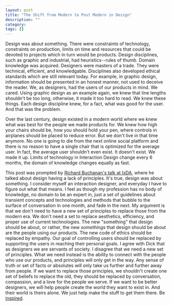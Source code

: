 ```yaml
---
layout: post
title: "The Shift from Modern to Post Modern in Design"
description: ""
category: 
tags: []
---
```


Design was about something. There were constraints of technology, constraints on production, limits on time and resources that could be devoted to projects which in turn would be products. Design disciplines, such as graphic and industrial, had heuristics--rules of thumb. Domain knowledge was acquired. Designers were masters of a trade. They were technical, efficient, and knowledgable. Disciplines also developed ethical standards which are still relevant today. For example, in graphic design, information should be presented in an honest manner, not used to deceive the reader. We, as designers, had the users of our products in mind. We cared. Using graphic design as an example again, we knew that line lengths shouldn't be too long, otherwise, it made it too hard to read. We knew these things. Each design discipline knew, for a fact, what was good for the user. And that was the problem.

Over the last century, design existed in a modern world where we knew what was best for the people we made products for. We knew how high your chairs should be, how you should hold your pen, where controls in airplanes should be placed to reduce error. But we don't live in that time anymore. No one is going to die from the next online social platform and there is no reason to have a single chair that is optimized for the average user. In fact, the average user shouldn't even exist. It doesn't exist. We made it up. Limits of technology in Interaction Design change every 6 months, the domain of knowledge changes equally as fast.

This post was prompted by [Richard Buchanan's talk at IxDA][1], where he talked about design having a lack of principles. It's true, design was about something. I consider myself an interaction designer, and everyday I have to figure out what that means. I feel as though my profession has no body of knowledge, no domain to be an expert in, just a set of guidelines about transient concepts and technologies and methods that bubble to the surface of conversation in one month, and fade in the next. My argument is that we don't need to have a new set of principles to replace those from the modern era. We don't need a set to replace aesthetics, efficiency, and proper use of current technologies. The new "something" that design should be about, or rather, the new *somethings* that design should be about are the people using our products. The new code of ethics should be replaced by empathy. Our goal of controlling users should be replaced by supporting the users in reaching their personal goals. I agree with Dick that as designers we are servants of society. I disagree that we need a new set of principles. What we need instead is the ability to connect with the people who use our products, and principles will only get in the way. Any sense of truth or set of facts or absolutes will only take us further and further away from people. If we want to replace those principles, we shouldn't create one set of beliefs to replace the old, they should be replaced by conversation, compassion, and a love for the people we serve. If we want to be better designers, we will help people create the world they want to exist in. And their world is theirs alone. We just help make the stuff to get them there. Be [inspired][2].

[1]: http://designative.info/2011/03/22/watch-richard-buchanans-keynote-on-ixda-interaction-‘11-conference/
[2]: http://www.sciencedirect.com/science?_ob=ArticleURL&amp;_udi=B6V2K-44X01D7-5&amp;_user=10&amp;_coverDate=05%2F31%2F2002&amp;_rdoc=1&amp;_fmt=high&amp;_orig=gateway&amp;_origin=gateway&amp;_sort=d&amp;_docanchor=&amp;view=c&amp;_searchStrId=1695309541&amp;_rerunOrigin=google&amp;_acct=C000050221&amp;_version=1&amp;_urlVersion=0&amp;_userid=10&amp;md5=fd21c13014ed64a2b7b0ec2cb5a21b5b&amp;searchtype=a]
